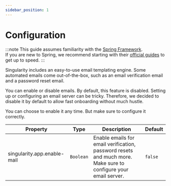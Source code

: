 ```yaml
---
sidebar_position: 1
---
```


# Configuration

:::note
This guide assumes familiarity with the [Spring Framework](https://spring.io).  
If you are new to Spring, we recommend starting with their [official guides](https://spring.io/quickstart) to get up to speed.
:::

Singularity includes an easy-to-use email templating engine.
Some automated emails come out-of-the-box, such as an email verification email and a password reset email.

You can enable or disable emails.
By default, this feature is disabled.
Setting up or configuring an email server can be tricky.
Therefore, we decided to disable it by default to allow fast onboarding without much hustle.

You can choose to enable it any time. But make sure to configure it correctly.

| Property                    | Type      | Description                                                                                                    | Default |
|-----------------------------|-----------|----------------------------------------------------------------------------------------------------------------|---------|
| singularity.app.enable-mail | `Boolean` | Enable emails for email verification, password resets and much more. Make sure to configure your email server. | `false` |
